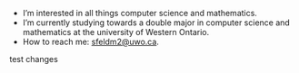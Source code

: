 - I’m interested in all things computer science and mathematics.
- I’m currently studying towards a double major in computer science and mathematics at the university of Western Ontario.
- How to reach me: sfeldm2@uwo.ca.

test changes

<!---
SAMK6/SAMK6 is a ✨ special ✨ repository because its `README.md` (this file) appears on your GitHub profile.
You can click the Preview link to take a look at your changes.
--->
